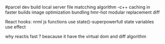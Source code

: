  #parcel
 dev build 
 local server
 file matcching algorithm -c++
 caching in faster builds
 image optimization
 bundling
 hmr-hot  modular replacement
 diff


 React hooks:
 nrml js functions
 use state()-superpowerfull state variables 
 use effect


 why reactis fast ?
 beacause it have the virtual dom and diff algorithm